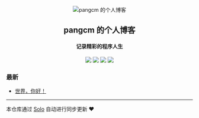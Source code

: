 <p align="center"><img alt="pangcm 的个人博客" src="https://static.b3log.org/images/brand/solo-32.png"></p><h2 align="center">
pangcm 的个人博客
</h2>

<h4 align="center">记录精彩的程序人生</h4>
<p align="center"><a title="pangcm 的个人博客" target="_blank" href="https://github.com/pangcm/solo-blog"><img src="https://img.shields.io/github/last-commit/pangcm/solo-blog.svg?style=flat-square&color=FF9900"></a>
<a title="GitHub repo size in bytes" target="_blank" href="https://github.com/pangcm/solo-blog"><img src="https://img.shields.io/github/repo-size/pangcm/solo-blog.svg?style=flat-square"></a>
<a title="Solo Version" target="_blank" href="https://github.com/b3log/solo/releases"><img src="https://img.shields.io/badge/solo-3.6.3-f1e05a.svg?style=flat-square&color=blueviolet"></a>
<a title="Hits" target="_blank" href="https://github.com/b3log/hits"><img src="https://hits.b3log.org/pangcm/solo-blog.svg"></a></p>

### 最新

* [世界，你好！](http://www.pangcm.club/hello-solo)



---

本仓库通过 [Solo](https://github.com/b3log/solo) 自动进行同步更新 ❤️ 